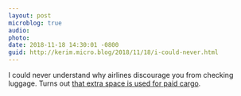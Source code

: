 ```yaml
---
layout: post
microblog: true
audio: 
photo: 
date: 2018-11-18 14:30:01 -0800
guid: http://kerim.micro.blog/2018/11/18/i-could-never.html
---
```

I could never understand why airlines discourage you from checking luggage. Turns out [that extra space is used for paid cargo](https://www.npr.org/2015/01/21/378905601/tired-of-paying-for-checked-baggage-youre-actually-getting-a-good-deal).

